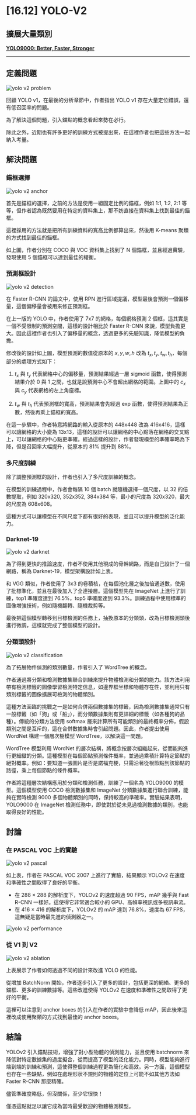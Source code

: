 # [16.12] YOLO-V2

## 擴展大量類別

[**YOLO9000: Better, Faster, Stronger**](https://arxiv.org/abs/1612.08242)

---

## 定義問題

![yolo v2 problem](./img/img9.jpg)

回顧 YOLO v1，在最後的分析章節中，作者指出 YOLO v1 存在大量定位錯誤，還有低召回率的問題。

為了解決這個問題，引入錨點的概念看起來勢在必行。

除此之外，近期也有許多更好的訓練方式被提出來，在這裡作者也把這些方法一起納入考量。

## 解決問題

### 錨框選擇

![yolo v2 anchor](./img/img1.jpg)

首先是錨框的選擇，之前的方法是使用一組固定比例的錨框，例如 1:1, 1:2, 2:1 等等，但作者認為既然要用在特定的資料集上，那不妨直接在資料集上找到最佳的錨框。

這裡採用的方法就是把所有訓練資料的寬高比例都算出來，然後用 K-means 聚類的方式找到最佳的錨框。

如上圖，作者分別在 COCO 與 VOC 資料集上找到了 N 個錨框，並且經過實驗，發現使用 5 個錨框可以達到最佳的權衡。

### 預測框設計

![yolo v2 detection](./img/img2.jpg)

在 Faster R-CNN 的論文中，使用 RPN 進行區域提議，模型最後會預測一個偏移量，這個偏移量會被用來修正預測框。

在上一版的 YOLO 中，作者使用了 7x7 的網格，每個網格預測 2 個框，這其實是一個不受限制的預測空間，這樣的設計相比於 Faster R-CNN 來說，模型負擔更大。因此這裡作者也引入了偏移量的概念，透過更多的先驗知識，降低模型的負擔。

修改後的設計如上圖，模型預測的數值從原本的 $x, y, w, h$ 改為 $t_x, t_y, t_w, t_h$，每個部分的處理方式如下：

1. $t_x$ 與 $t_y$ 代表網格中心的偏移量，預測結果經過一層 sigmoid 函數，使得預測結果介於 0 與 1 之間，也就是說預測中心不會超出網格的範圍。上圖中的 $c_x$ 與 $c_y$ 代表網格的左上角座標。

2. $t_w$ 與 $t_h$ 代表預測框的寬高，預測結果會先經過 exp 函數，使得預測結果為正數，然後再乘上錨框的寬高。

在這一步驟中，作者特意將網路的輸入從原本的 448x448 改為 416x416，這樣可以讓網格的大小變為 13x13，這樣的設計可以讓網格的中心點落在網格的交叉點上，可以讓網格的中心點更準確。經過這樣的設計，作者發現模型的準確率略為下降，但是召回率大幅提升，從原本的 81% 提升到 88%。

### 多尺度訓練

除了調整預測框的設計，作者也引入了多尺度訓練的概念。

在模型的訓練過程中，作者會每隔 10 個 batch 就隨機選擇一個尺度，以 32 的倍數提取，例如 320x320, 352x352, 384x384 等，最小的尺度為 320x320，最大的尺度為 608x608。

這種方式可以讓模型在不同尺度下都有很好的表現，並且可以提升模型的泛化能力。

### Darknet-19

![yolo v2 darknet](./img/img6.jpg)

為了得到更快的推論速度，作者不使用其他現成的骨幹網路，而是自己設計了一個網路，稱為 Darknet-19，模型架構設計如上表。

和 VGG 類似，作者使用了 3x3 的卷積核，在每個池化層之後加倍通道數，使用了批標準化，並且在最後加入了全連接層。這個模型先在 ImageNet 上進行了訓練，top1 準確度達到 76.5%，top5 準確度達到 93.3%。訓練過程中使用標準的圖像增強技術，例如隨機翻轉、隨機裁剪等。

最後把這個模型轉移到目標檢測的任務上，抽換原本的分類頭，改為目標檢測頭後進行微調，這樣就完成了整個模型的設計。

### 分類頭設計

![yolo v2 classification](./img/img7.jpg)

為了拓展物件偵測的類別數量，作者引入了 WordTree 的概念。

作者通過將分類和檢測數據集聯合訓練來提升物體檢測和分類的能力。該方法利用帶有檢測標籤的圖像學習檢測特定信息，如邊界框坐標和物體存在性，並利用只有類別標籤的圖像擴展可檢測的物體類別。

這種方法面臨的挑戰之一是如何合併兩個數據集的標籤，因為檢測數據集通常只有一般標籤（如「狗」或「船」），而分類數據集則有更詳細的標籤（如各種狗的品種）。傳統的分類方法使用 softmax 層來計算所有可能類別的最終概率分佈，假設類別之間是互斥的，這在合併數據集時會引起問題。因此，作者提出使用 WordNet 構建一個層次樹模型 WordTree，以解決這一問題。

WordTree 模型利用 WordNet 的層次結構，將概念按層次組織起來，從而能夠進行更細緻的分類。這種模型在每個節點預測條件概率，並通過乘積計算特定節點的絕對概率。例如：要知道一張圖片是否是諾福克梗，只需沿著從根節點到該節點的路徑，乘上每個節點的條件概率。

作者將這種層次結構應用於分類和檢測任務，訓練了一個名為 YOLO9000 的模型。這個模型使用 COCO 檢測數據集和 ImageNet 分類數據集進行聯合訓練，能夠在實時檢測 9000 多個物體類別的同時，保持較高的準確率。實驗結果表明，YOLO9000 在 ImageNet 檢測任務中，即使對於從未見過檢測數據的類別，也能取得良好的性能。

## 討論

### 在 PASCAL VOC 上的實驗

![yolo v2 pascal](./img/img4.jpg)

如上表，作者在 PASCAL VOC 2007 上進行了實驗，結果顯示 YOLOv2 在速度和準確性之間取得了良好的平衡。

- 在 288 × 288 的解析度下，YOLOv2 的速度超過 90 FPS，mAP 幾乎與 Fast R-CNN 一樣好。這使得它非常適合較小的 GPU、高幀率視訊或多視訊串流。
- 在 416 × 416 的解析度下，YOLOv2 的 mAP 達到 76.8%，速度為 67 FPS，這無疑是當時最先進的偵測器之一。

![yolo v2 performance](./img/img3.jpg)

### 從 V1 到 V2

![yolo v2 ablation](./img/img5.jpg)

上表展示了作者如何透過不同的設計來改進 YOLO 的性能。

從增加 BatchNorm 開始，作者逐步引入了更多的設計，包括更深的網絡、更多的錨框、更多的訓練數據等。這些改進使得 YOLOv2 在速度和準確性之間取得了更好的平衡。

這裡可以注意到 anchor boxes 的引入在作者的實驗中會降低 mAP，因此後來這裡改成使用聚類的方式找到最佳的 anchor boxes。

## 結論

YOLOv2 引入錨點技術，增強了對小型物體的偵測能力，並且使用 batchnorm 來降低對特定數據集的過度擬合，從而提高了模型的泛化能力。同時，模型能夠進行端到端的訓練和預測，這使得整個訓練過程更為簡化和高效。另一方面，這個模型也存在一些缺點，例如在處理形狀不規則的物體的定位上可能不如其他方法如 Faster R-CNN 那麼精確。

儘管準確度略低，但沒關係，至少它很快！

僅憑這點就足以讓它成為當時最受歡迎的物體檢測模型。

